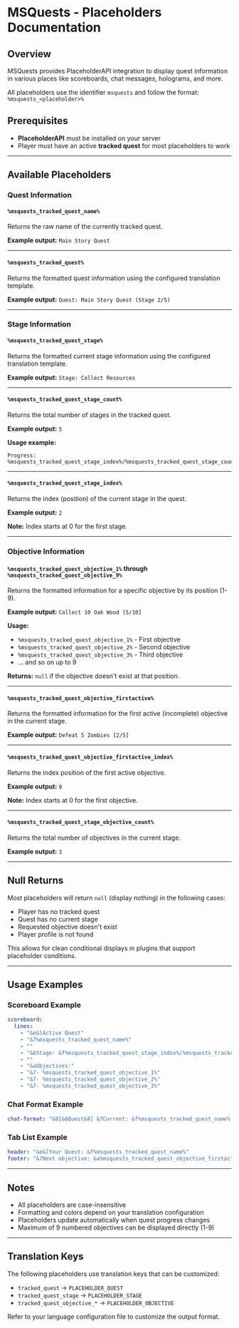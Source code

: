 # MSQuests - Placeholders Documentation

## Overview

MSQuests provides PlaceholderAPI integration to display quest information in various places like scoreboards, chat messages, holograms, and more.

All placeholders use the identifier `msquests` and follow the format: `%msquests_<placeholder>%`

## Prerequisites

- **PlaceholderAPI** must be installed on your server
- Player must have an active **tracked quest** for most placeholders to work

---

## Available Placeholders

### Quest Information

#### `%msquests_tracked_quest_name%`
Returns the raw name of the currently tracked quest.

**Example output:** `Main Story Quest`

---

#### `%msquests_tracked_quest%`
Returns the formatted quest information using the configured translation template.

**Example output:** `Quest: Main Story Quest (Stage 2/5)`

---

### Stage Information

#### `%msquests_tracked_quest_stage%`
Returns the formatted current stage information using the configured translation template.

**Example output:** `Stage: Collect Resources`

---

#### `%msquests_tracked_quest_stage_count%`
Returns the total number of stages in the tracked quest.

**Example output:** `5`

**Usage example:**
```
Progress: %msquests_tracked_quest_stage_index%/%msquests_tracked_quest_stage_count%
```

---

#### `%msquests_tracked_quest_stage_index%`
Returns the index (position) of the current stage in the quest.

**Example output:** `2`

**Note:** Index starts at 0 for the first stage.

---

### Objective Information

#### `%msquests_tracked_quest_objective_1%` through `%msquests_tracked_quest_objective_9%`
Returns the formatted information for a specific objective by its position (1-9).

**Example output:** `Collect 10 Oak Wood [5/10]`

**Usage:**
- `%msquests_tracked_quest_objective_1%` - First objective
- `%msquests_tracked_quest_objective_2%` - Second objective
- `%msquests_tracked_quest_objective_3%` - Third objective
- ... and so on up to 9

**Returns:** `null` if the objective doesn't exist at that position.

---

#### `%msquests_tracked_quest_objective_firstactive%`
Returns the formatted information for the first active (incomplete) objective in the current stage.

**Example output:** `Defeat 5 Zombies [2/5]`

---

#### `%msquests_tracked_quest_objective_firstactive_index%`
Returns the index position of the first active objective.

**Example output:** `0`

**Note:** Index starts at 0 for the first objective.

---

#### `%msquests_tracked_quest_stage_objective_count%`
Returns the total number of objectives in the current stage.

**Example output:** `3`

---

## Null Returns

Most placeholders will return `null` (display nothing) in the following cases:
- Player has no tracked quest
- Quest has no current stage
- Requested objective doesn't exist
- Player profile is not found

This allows for clean conditional displays in plugins that support placeholder conditions.

---

## Usage Examples

### Scoreboard Example
```yaml
scoreboard:
  lines:
    - "&e&lActive Quest"
    - "&7%msquests_tracked_quest_name%"
    - ""
    - "&6Stage: &f%msquests_tracked_quest_stage_index%/%msquests_tracked_quest_stage_count%"
    - ""
    - "&aObjectives:"
    - "&7- %msquests_tracked_quest_objective_1%"
    - "&7- %msquests_tracked_quest_objective_2%"
    - "&7- %msquests_tracked_quest_objective_3%"
```

### Chat Format Example
```yaml
chat-format: "&8[&6Quest&8] &7Current: &f%msquests_tracked_quest_name% &8(&e%msquests_tracked_quest_stage_index%/%msquests_tracked_quest_stage_count%&8)"
```

### Tab List Example
```yaml
header: "&e&lYour Quest: &f%msquests_tracked_quest_name%"
footer: "&7Next objective: &a%msquests_tracked_quest_objective_firstactive%"
```

---

## Notes

- All placeholders are case-insensitive
- Formatting and colors depend on your translation configuration
- Placeholders update automatically when quest progress changes
- Maximum of 9 numbered objectives can be displayed directly (1-9)

---

## Translation Keys

The following placeholders use translation keys that can be customized:
- `tracked_quest` → `PLACEHOLDER_QUEST`
- `tracked_quest_stage` → `PLACEHOLDER_STAGE`
- `tracked_quest_objective_*` → `PLACEHOLDER_OBJECTIVE`

Refer to your language configuration file to customize the output format.